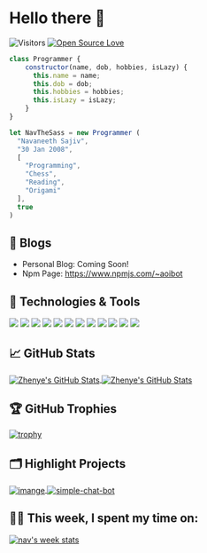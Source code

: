 # Hello there 👋

![Visitors](https://visitor-badge.laobi.icu/badge?page_id=navthesass.navthesass&title=Visitors)
[![Open Source Love](https://badges.frapsoft.com/os/v1/open-source.svg?v=102)](https://github.com/ellerbrock/open-source-badge/)


```js
class Programmer {
    constructor(name, dob, hobbies, isLazy) {
      this.name = name;
      this.dob = dob;
      this.hobbies = hobbies;
      this.isLazy = isLazy;
    }
}

let NavTheSass = new Programmer (
  "Navaneeth Sajiv",
  "30 Jan 2008",
  [
    "Programming",
    "Chess",
    "Reading",
    "Origami"
  ],
  true
)
```

## 📝 Blogs

- Personal Blog: Coming Soon!
- Npm Page: https://www.npmjs.com/~aoibot


## 🔧 Technologies & Tools

![](https://img.shields.io/badge/OS-Linux-informational?style=flat&logo=linux&logoColor=white&color=6aa6f8)
![](https://img.shields.io/badge/OS-Mac-informational?style=flat&logo=mac&logoColor=white&color=6aa6f8)
![](https://img.shields.io/badge/Editor-VS_Code-informational?style=flat&logo=visual-studio-code&logoColor=white&color=6aa6f8)
![](https://img.shields.io/badge/Code-Python-informational?style=flat&logo=python&logoColor=white&color=6aa6f8)
![](https://img.shields.io/badge/Code-JavaScript-informational?style=flat&logo=javascript&logoColor=white&color=6aa6f8)
![](https://img.shields.io/badge/Code-Java-informational?style=flat&logo=java&logoColor=white&color=6aa6f8)
![](https://img.shields.io/badge/Code-React-informational?style=flat&logo=react&logoColor=white&color=6aa6f8)
![](https://img.shields.io/badge/Shell-Bash-informational?style=flat&logo=gnu-bash&logoColor=white&color=6aa6f8)
![](https://img.shields.io/badge/Tools-MongoDB-informational?style=flat&logo=mongodb&logoColor=white&color=6aa6f8)
![](https://img.shields.io/badge/Tools-Docker-informational?style=flat&logo=docker&logoColor=white&color=6aa6f8)
![](https://img.shields.io/badge/Tools-Kubernetes-informational?style=flat&logo=kubernetes&logoColor=white&color=6aa6f8)
![](https://img.shields.io/badge/Tools-Forge-informational?style=flat&logo=java&logoColor=white&color=6aa6f8)


## &#x1f4c8; GitHub Stats

<a href="https://github.com/NavTheSass/NavTheSass">
  <img align="center" src="https://github-readme-stats.vercel.app/api/top-langs/?username=navthesass&hide=c%2B%2B,c,matlab,assembly&title_color=6aa6f8&text_color=8a919a&icon_color=6aa6f8&bg_color=22272e" alt="Zhenye's GitHub Stats" />
</a>

<a href="https://github.com/NavTheSass/NavTheSass">
  <img align="center" src="https://github-readme-stats.vercel.app/api?username=navthesass&show_icons=true&line_height=27&count_private=true&title_color=6aa6f8&text_color=8a919a&icon_color=6aa6f8&bg_color=22272e" alt="Zhenye's GitHub Stats" />
</a>

## 🏆 GitHub Trophies

[![trophy](https://github-profile-trophy.vercel.app/?username=navthesass&theme=nord&column=7)](https://github.com/ryo-ma/github-profile-trophy)


## 🗂️ Highlight Projects

<a href="https://github.com/NavTheSass/imange">
  <img align="center" src="https://github-readme-stats.vercel.app/api/pin/?username=navthesass&repo=imange&show_icons=true&line_height=27&title_color=6aa6f8&text_color=8a919a&icon_color=6aa6f8&bg_color=22272e" alt="imange" />
</a>

<a href="https://github.com/navthesass/simple-chat-bot">
  <img align="center" src="https://github-readme-stats.vercel.app/api/pin/?username=navthesass&repo=simple-chat-bot&show_icons=true&line_height=27&title_color=6aa6f8&text_color=8a919a&icon_color=6aa6f8&bg_color=22272e" alt="simple-chat-bot" />
</a>

## 👨‍💻 This week, I spent my time on:

[![nav's week stats](https://github-readme-stats.vercel.app/api/wakatime?username=navthesass&line_height=27&title_color=6aa6f8&text_color=8a919a&icon_color=6aa6f8&bg_color=22272e)](https://github.com/anuraghazra/github-readme-stats)
